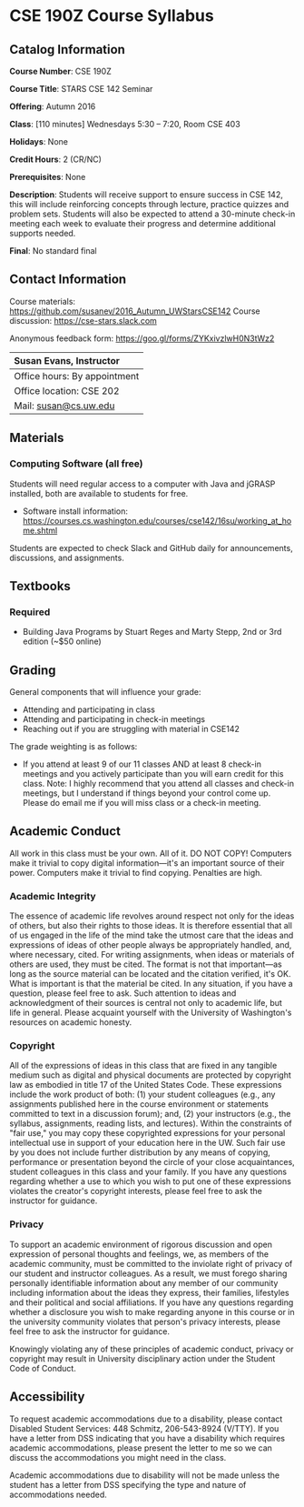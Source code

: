 # CSE 190Z Course Syllabus
## Catalog Information
__Course Number__: CSE 190Z

__Course Title__: STARS CSE 142 Seminar

__Offering__: Autumn 2016

__Class__: [110 minutes] Wednesdays 5:30 – 7:20, Room CSE 403

__Holidays__: None

__Credit Hours__: 2 (CR/NC)

__Prerequisites__: None

__Description__: Students will receive support to ensure success in CSE 142, this will include reinforcing concepts through lecture, practice quizzes and problem sets. Students will also be expected to attend a 30-minute check-in meeting each week to evaluate their progress and determine additional supports needed.

__Final__: No standard final

## Contact Information
Course materials: <https://github.com/susanev/2016_Autumn_UWStarsCSE142>
Course discussion: <https://cse-stars.slack.com>

Anonymous feedback form: <https://goo.gl/forms/ZYKxivzlwH0N3tWz2>

| __Susan Evans, Instructor__           |
| :------------------------------------ |
| Office hours: By appointment          |
| Office location: CSE 202              |
| Mail: susan@cs.uw.edu                 |


## Materials
### Computing Software (all free)
Students will need regular access to a computer with Java and jGRASP installed, both are available to students for free.

* Software install information: <https://courses.cs.washington.edu/courses/cse142/16su/working_at_home.shtml>

Students are expected to check Slack and GitHub daily for announcements, discussions, and assignments.

## Textbooks
### Required
* Building Java Programs by Stuart Reges and Marty Stepp, 2nd or 3rd edition (~$50 online)

## Grading
General components that will influence your grade:
* Attending and participating in class
* Attending and participating in check-in meetings
* Reaching out if you are struggling with material in CSE142

The grade weighting is as follows:
* If you attend at least 9 of our 11 classes AND at least 8 check-in meetings and you actively participate than you will earn credit for this class. Note: I highly recommend that you attend all classes and check-in meetings, but I understand if things beyond your control come up. Please do email me if you will miss class or a check-in meeting.

## Academic Conduct
All work in this class must be your own. All of it. DO NOT COPY! Computers make it trivial to copy digital information—it's an important source of their power. Computers make it trivial to find copying. Penalties are high.

### Academic Integrity
The essence of academic life revolves around respect not only for the ideas of others, but also their rights to those ideas. It is therefore essential that all of us engaged in the life of the mind take the utmost care that the ideas and expressions of ideas of other people always be appropriately handled, and, where necessary, cited. For writing assignments, when ideas or materials of others are used, they must be cited. The format is not that important—as long as the source material can be located and the citation verified, it's OK. What is important is that the material be cited. In any situation, if you have a question, please feel free to ask. Such attention to ideas and acknowledgment of their sources is central not only to academic life, but life in general. Please acquaint yourself with the University of Washington's resources on academic honesty.

### Copyright
All of the expressions of ideas in this class that are fixed in any tangible medium such as digital and physical documents are protected by copyright law as embodied in title 17 of the United States Code. These expressions include the work product of both: (1) your student colleagues (e.g., any assignments published here in the course environment or statements committed to text in a discussion forum); and, (2) your instructors (e.g., the syllabus, assignments, reading lists, and lectures). Within the constraints of "fair use," you may copy these copyrighted expressions for your personal intellectual use in support of your education here in the UW. Such fair use by you does not include further distribution by any means of copying, performance or presentation beyond the circle of your close acquaintances, student colleagues in this class and your family. If you have any questions regarding whether a use to which you wish to put one of these expressions violates the creator's copyright interests, please feel free to ask the instructor for guidance.

### Privacy
To support an academic environment of rigorous discussion and open expression of personal thoughts and feelings, we, as members of the academic community, must be committed to the inviolate right of privacy of our student and instructor colleagues. As a result, we must forego sharing personally identifiable information about any member of our community including information about the ideas they express, their families, lifestyles and their political and social affiliations. If you have any questions regarding whether a disclosure you wish to make regarding anyone in this course or in the university community violates that person's privacy interests, please feel free to ask the instructor for guidance.

Knowingly violating any of these principles of academic conduct, privacy or copyright may result in University disciplinary action under the Student Code of Conduct.

## Accessibility
To request academic accommodations due to a disability, please contact Disabled Student Services: 448 Schmitz, 206-543-8924 (V/TTY). If you have a letter from DSS indicating that you have a disability which requires academic accommodations, please present the letter to me so we can discuss the accommodations you might need in the class.

Academic accommodations due to disability will not be made unless the student has a letter from DSS specifying the type and nature of accommodations needed.
